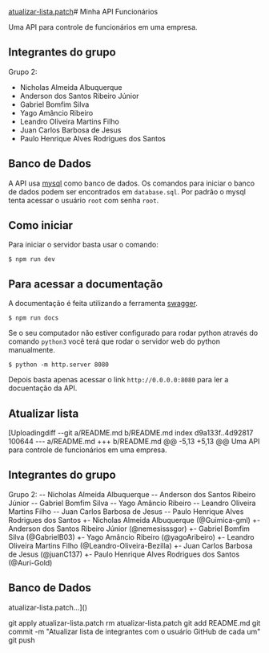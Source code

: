 [atualizar-lista.patch](https://github.com/user-attachments/files/19982550/atualizar-lista.patch)# Minha API Funcionários

Uma API para controle de funcionários em uma empresa.

## Integrantes do grupo

Grupo 2:
- Nicholas Almeida Albuquerque
- Anderson dos Santos Ribeiro Júnior
- Gabriel Bomfim Silva
- Yago Amâncio Ribeiro
- Leandro Oliveira Martins Filho
- Juan Carlos Barbosa de Jesus
- Paulo Henrique Alves Rodrigues dos Santos

## Banco de Dados

A API usa [mysql](https://www.mysql.com/) como banco de dados.
Os comandos para iniciar o banco de dados podem ser encontrados em `database.sql`.
Por padrão o mysql tenta acessar o usuário `root` com senha `root`.

## Como iniciar

Para iniciar o servidor basta usar o comando:

```
$ npm run dev
```

## Para acessar a documentação

A documentação é feita utilizando a ferramenta [swagger](https://swagger.io/).

```
$ npm run docs
```
Se o seu computador não estiver configurado para rodar python através do comando `python3` você terá que rodar o servidor web do python manualmente.

```
$ python -m http.server 8080
```

Depois basta apenas acessar o link `http://0.0.0.0:8080` para ler a docuentação da API.

## Atualizar lista

[Uploadingdiff --git a/README.md b/README.md
index d9a133f..4d92817 100644
--- a/README.md
+++ b/README.md
@@ -5,13 +5,13 @@ Uma API para controle de funcionários em uma empresa.
 ## Integrantes do grupo
 
 Grupo 2:
-- Nicholas Almeida Albuquerque
-- Anderson dos Santos Ribeiro Júnior
-- Gabriel Bomfim Silva
-- Yago Amâncio Ribeiro
-- Leandro Oliveira Martins Filho
-- Juan Carlos Barbosa de Jesus
-- Paulo Henrique Alves Rodrigues dos Santos
+- Nicholas Almeida Albuquerque (@Guimica-gml)
+- Anderson dos Santos Ribeiro Júnior (@nemesisssgor)
+- Gabriel Bomfim Silva (@GabrielB03)
+- Yago Amâncio Ribeiro (@yagoAribeiro)
+- Leandro Oliveira Martins Filho (@Leandro-Oliveira-Bezilla)
+- Juan Carlos Barbosa de Jesus (@juanC137)
+- Paulo Henrique Alves Rodrigues dos Santos (@Auri-Gold)
 
 ## Banco de Dados
 
 atualizar-lista.patch…]()

git apply atualizar-lista.patch
rm atualizar-lista.patch
git add README.md
git commit -m "Atualizar lista de integrantes com o usuário GitHub de cada um"
git push
